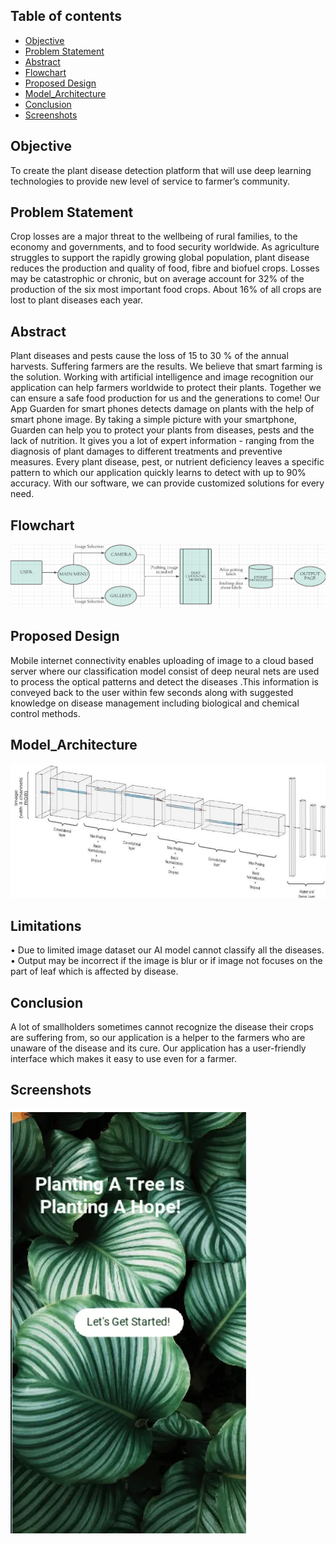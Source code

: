 ## Table of contents
* <a href="#Objective">Objective</a>
* <a href="#Problem Statement">Problem Statement</a>
* <a href="#Abstract">Abstract</a>
* <a href="#Flowchart">Flowchart</a>
* <a href="#Proposed%20Design">Proposed Design</a>
* <a href="#Model_Architecture">Model_Architecture</a>
* <a href="#Conclusion">Conclusion</a>
* <a href="#Screenshots">Screenshots</a>

<h2 id="Objective">Objective</h2>
To create the plant disease detection platform that will use deep learning technologies to provide new level of service to farmer’s community.

<h2 id="Problem Statement">Problem Statement</h2>
Crop losses are a major threat to the wellbeing of rural families, to the economy and governments, and to food security worldwide. As agriculture struggles to support the rapidly growing global population, plant disease reduces the production and quality of food, fibre and biofuel crops. Losses may be catastrophic or chronic, but on average account for 32% of the production of the six most important food crops. About 16% of all crops are lost to plant diseases each year.

<h2 id="Abstract">Abstract</h2>
Plant diseases and pests cause the loss of 15 to 30 % of the annual harvests. Suffering farmers are the results. We believe that smart farming is the solution. Working with artificial intelligence and image recognition our application can help farmers worldwide to protect their plants. Together we can ensure a safe food production for us and the generations to come! Our App Guarden for smart phones detects damage on plants with the help of smart phone image. By taking a simple picture with your smartphone, Guarden can help you to protect your plants from diseases, pests and the lack of nutrition.  It gives you a lot of expert information - ranging from the diagnosis of plant damages to different treatments and preventive measures. Every plant disease, pest, or nutrient deficiency leaves a specific pattern to which our application quickly learns to detect with up to 90% accuracy. With our software, we can provide customized solutions for every need.

## Flowchart
![](flowchart_app.png)

<h2 id="Proposed Design">Proposed Design</h2>
Mobile internet connectivity enables uploading of image to a cloud based server where our classification model consist of deep neural nets are used to process the optical patterns and detect the diseases .This information is conveyed back to the user within few seconds along with suggested knowledge on disease management including biological and chemical control methods.

## Model_Architecture
![](model_arch.png)

  
<h2 id="Limitations">Limitations</h2>
•	Due to limited image dataset our AI model cannot classify  all the diseases.
•	Output may be incorrect if the image is blur or if image not focuses on the part of leaf which is affected by disease. 

## Conclusion
A lot of smallholders sometimes cannot recognize the disease their crops are suffering from, so our application is a helper to the farmers who are unaware of the disease and its cure. Our application has a user-friendly interface which makes it easy to use even for a farmer.  

## Screenshots
![](ss.webp)
